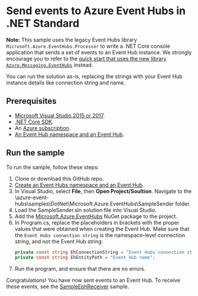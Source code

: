 # Send events to Azure Event Hubs in .NET Standard

**Note:** This sample uses the legacy Event Hubs library `Microsoft.Azure.EventHubs.Processor` to write a .NET Core console application that sends a set of events to an Event Hub instance. We strongly encourage you to refer to the [quick start that uses the new library `Azure.Messaging.EventHubs`](https://docs.microsoft.com/azure/event-hubs/event-hubs-dotnet-standard-getstarted-send#send-events) instead.

You can run the solution as-is, replacing the strings with your Event Hub instance details like connection string and name.

## Prerequisites

- [Microsoft Visual Studio 2015 or 2017](http://www.visualstudio.com).
- [.NET Core SDK](http://www.microsoft.com/net/core).
- An [Azure subscription](https://azure.microsoft.com/free/).
- [An Event Hub namespace and an Event Hub](event-hubs-quickstart-namespace-portal.md).

## Run the sample

To run the sample, follow these steps:

1. Clone or download this GitHub repo.
2. [Create an Event Hubs namespace and an Event Hub](https://docs.microsoft.com/azure/event-hubs/event-hubs-create).
3. In Visual Studio, select **File**, then **Open Project/Soultion**. Navigate to the \azure-event-hubs\samples\DotNet\Microsoft.Azure.EventHubs\SampleSender folder.
4. Load the SampleSender.sln solution file into Visual Studio.
5. Add the [Microsoft.Azure.EventHubs](https://www.nuget.org/packages/Microsoft.Azure.EventHubs/) NuGet package to the project.
6. In Program.cs, replace the placeholders in brackets with the proper values that were obtained when creating the Event Hub. Make sure that the `Event Hubs connection string` is the namespace-level connection string, and not the Event Hub string:
   ```csharp
   private const string EhConnectionString = "Event Hubs connection string";
   private const string EhEntityPath = "Event Hub name";
   ```
7. Run the program, and ensure that there are no errors.

Congratulations! You have now sent events to an Event Hub. To receive these events, see the [SampleEphReceiver](https://github.com/Azure/azure-event-hubs/tree/master/samples/DotNet/Microsoft.Azure.EventHubs/SampleEphReceiver) sample.
